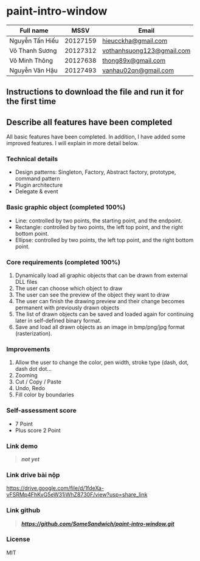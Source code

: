 # paint-intro-window

| Full name | MSSV | Email| 
|--|--|--|
| Nguyễn Tấn Hiếu | 20127159 | hieucckha@gmail.com |
| Võ Thanh Sương | 20127312 | vothanhsuong123@gmail.com |
| Võ Minh Thông | 20127638 | thong89x@gmail.com|
| Nguyễn Văn Hậu |20127493 | vanhau02qn@gmail.com|
  
## Instructions to download the file and run it for the first time

## Describe all features have been completed

All basic features have been completed. In addition, I have added some improved features. I will explain in more detail below.

### Technical details

- Design patterns: Singleton, Factory, Abstract factory, prototype, command pattern
- Plugin architecture
- Delegate & event


### Basic graphic object (completed 100%)

- Line: controlled by two points, the starting point, and the endpoint.
- Rectangle: controlled by two points, the left top point, and the right bottom point.
- Ellipse: controlled by two points, the left top point, and the right bottom point.

### Core requirements (completed 100%)

1. Dynamically load all graphic objects that can be drawn from external DLL files
2. The user can choose which object to draw
3. The user can see the preview of the object they want to draw
4. The user can finish the drawing preview and their change becomes permanent with previously drawn objects
5. The list of drawn objects can be saved and loaded again for continuing later in self-defined binary format.
6. Save and load all drawn objects as an image in bmp/png/jpg format (rasterization).

### Improvements

1. Allow the user to change the color, pen width, stroke type (dash, dot, dash dot dot...
2. Zooming
3. Cut / Copy / Paste
4. Undo, Redo
5. Fill color by boundaries

### Self-assessment score
  
- 7 Point
- Plus score 2 Point

### Link demo

>***not yet***

### Link drive bài nộp

https://drive.google.com/file/d/1fdeXa-vFSRMp4FhKvG5eW31iWhZ8730F/view?usp=share_link

### Link github

> ***https://github.com/SomeSandwich/paint-intro-window.git***

### License
MIT

